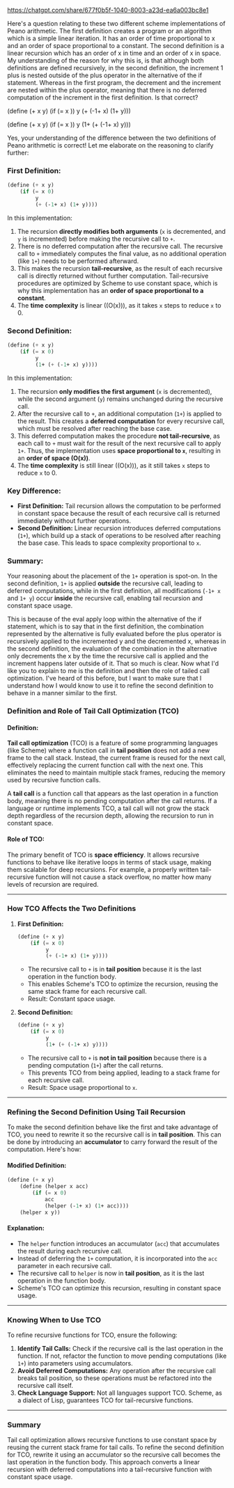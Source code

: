 https://chatgpt.com/share/677f0b5f-1040-8003-a23d-ea6a003bc8e1

Here's a question relating to these two different scheme implementations of Peano arithmetic. The first definition creates a program or an algorithm which is a simple linear iteration. It has an order of time proportional to x and an order of space proportional to a constant. The second definition is a linear recursion which has an order of x in time and an order of x in space. My understanding of the reason for why this is, is that although both definitions are defined recursively, in the second definition, the increment 1 plus is nested outside of the plus operator in the alternative of the if statement. Whereas in the first program, the decrement and the increment are nested within the plus operator, meaning that there is no deferred computation of the increment in the first definition. Is that correct?

(define (+ x y)
    (if (= x ))
         y
         (+ (-1+ x) (1+ y)))

(define (+ x y)
    (if (= x ))
         y
         (1+ (+ (-1+ x) y)))

Yes, your understanding of the difference between the two definitions of Peano arithmetic is correct! Let me elaborate on the reasoning to clarify further:

### First Definition:
```scheme
(define (+ x y)
    (if (= x 0)
         y
         (+ (-1+ x) (1+ y))))
```

In this implementation:
1. The recursion **directly modifies both arguments** (`x` is decremented, and `y` is incremented) before making the recursive call to `+`.
2. There is no deferred computation after the recursive call. The recursive call to `+` immediately computes the final value, as no additional operation (like `1+`) needs to be performed afterward.
3. This makes the recursion **tail-recursive**, as the result of each recursive call is directly returned without further computation. Tail-recursive procedures are optimized by Scheme to use constant space, which is why this implementation has an **order of space proportional to a constant**.
4. The **time complexity** is linear (\(O(x)\)), as it takes `x` steps to reduce `x` to 0.

### Second Definition:
```scheme
(define (+ x y)
    (if (= x 0)
         y
         (1+ (+ (-1+ x) y))))
```

In this implementation:
1. The recursion **only modifies the first argument** (`x` is decremented), while the second argument (`y`) remains unchanged during the recursive call.
2. After the recursive call to `+`, an additional computation (`1+`) is applied to the result. This creates a **deferred computation** for every recursive call, which must be resolved after reaching the base case.
3. This deferred computation makes the procedure **not tail-recursive**, as each call to `+` must wait for the result of the next recursive call to apply `1+`. Thus, the implementation uses **space proportional to `x`**, resulting in an **order of space \(O(x)\)**.
4. The **time complexity** is still linear (\(O(x)\)), as it still takes `x` steps to reduce `x` to 0.

### Key Difference:
- **First Definition:** Tail recursion allows the computation to be performed in constant space because the result of each recursive call is returned immediately without further operations.
- **Second Definition:** Linear recursion introduces deferred computations (`1+`), which build up a stack of operations to be resolved after reaching the base case. This leads to space complexity proportional to `x`.

### Summary:
Your reasoning about the placement of the `1+` operation is spot-on. In the second definition, `1+` is applied **outside** the recursive call, leading to deferred computations, while in the first definition, all modifications (`-1+ x` and `1+ y`) occur **inside** the recursive call, enabling tail recursion and constant space usage.

This is because of the eval apply loop within the alternative of the if statement, which is to say that in the first definition, the combination represented by the alternative is fully evaluated before the plus operator is recursively applied to the incremented y and the decremented x, whereas in the second definition, the evaluation of the combination in the alternative only decrements the x by the time the recursive call is applied and the increment happens later outside of it. That so much is clear. Now what I'd like you to explain to me is the definition and then the role of tailed call optimization. I've heard of this before, but I want to make sure that I understand how I would know to use it to refine the second definition to behave in a manner similar to the first.

### Definition and Role of Tail Call Optimization (TCO)

#### Definition:
**Tail call optimization** (TCO) is a feature of some programming languages (like Scheme) where a function call in **tail position** does not add a new frame to the call stack. Instead, the current frame is reused for the next call, effectively replacing the current function call with the next one. This eliminates the need to maintain multiple stack frames, reducing the memory used by recursive function calls.

A **tail call** is a function call that appears as the last operation in a function body, meaning there is no pending computation after the call returns. If a language or runtime implements TCO, a tail call will not grow the stack depth regardless of the recursion depth, allowing the recursion to run in constant space.

#### Role of TCO:
The primary benefit of TCO is **space efficiency**. It allows recursive functions to behave like iterative loops in terms of stack usage, making them scalable for deep recursions. For example, a properly written tail-recursive function will not cause a stack overflow, no matter how many levels of recursion are required.

---

### How TCO Affects the Two Definitions

1. **First Definition:**
   ```scheme
   (define (+ x y)
       (if (= x 0)
            y
            (+ (-1+ x) (1+ y))))
   ```
   - The recursive call to `+` is in **tail position** because it is the last operation in the function body.
   - This enables Scheme's TCO to optimize the recursion, reusing the same stack frame for each recursive call.
   - Result: Constant space usage.

2. **Second Definition:**
   ```scheme
   (define (+ x y)
       (if (= x 0)
            y
            (1+ (+ (-1+ x) y))))
   ```
   - The recursive call to `+` is **not in tail position** because there is a pending computation (`1+`) after the call returns.
   - This prevents TCO from being applied, leading to a stack frame for each recursive call.
   - Result: Space usage proportional to `x`.

---

### Refining the Second Definition Using Tail Recursion

To make the second definition behave like the first and take advantage of TCO, you need to rewrite it so the recursive call is in **tail position**. This can be done by introducing an **accumulator** to carry forward the result of the computation. Here's how:

#### Modified Definition:
```scheme
(define (+ x y)
    (define (helper x acc)
        (if (= x 0)
            acc
            (helper (-1+ x) (1+ acc))))
    (helper x y))
```

#### Explanation:
- The `helper` function introduces an accumulator (`acc`) that accumulates the result during each recursive call.
- Instead of deferring the `1+` computation, it is incorporated into the `acc` parameter in each recursive call.
- The recursive call to `helper` is now in **tail position**, as it is the last operation in the function body.
- Scheme's TCO can optimize this recursion, resulting in constant space usage.

---

### Knowing When to Use TCO

To refine recursive functions for TCO, ensure the following:
1. **Identify Tail Calls:** Check if the recursive call is the last operation in the function. If not, refactor the function to move pending computations (like `1+`) into parameters using accumulators.
2. **Avoid Deferred Computations:** Any operation after the recursive call breaks tail position, so these operations must be refactored into the recursive call itself.
3. **Check Language Support:** Not all languages support TCO. Scheme, as a dialect of Lisp, guarantees TCO for tail-recursive functions.

---

### Summary

Tail call optimization allows recursive functions to use constant space by reusing the current stack frame for tail calls. To refine the second definition for TCO, rewrite it using an accumulator so the recursive call becomes the last operation in the function body. This approach converts a linear recursion with deferred computations into a tail-recursive function with constant space usage.